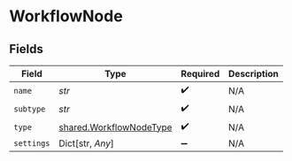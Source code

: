 # WorkflowNode


## Fields

| Field                                                              | Type                                                               | Required                                                           | Description                                                        |
| ------------------------------------------------------------------ | ------------------------------------------------------------------ | ------------------------------------------------------------------ | ------------------------------------------------------------------ |
| `name`                                                             | *str*                                                              | :heavy_check_mark:                                                 | N/A                                                                |
| `subtype`                                                          | *str*                                                              | :heavy_check_mark:                                                 | N/A                                                                |
| `type`                                                             | [shared.WorkflowNodeType](../../models/shared/workflownodetype.md) | :heavy_check_mark:                                                 | N/A                                                                |
| `settings`                                                         | Dict[str, *Any*]                                                   | :heavy_minus_sign:                                                 | N/A                                                                |